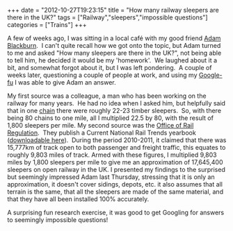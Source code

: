 +++
date = "2012-10-27T19:23:15"
title = "How many railway sleepers are there in the UK?"
tags = ["Railway","sleepers","impossible questions"]
categories = ["Trains"]
+++

A few of weeks ago, I was sitting in a local café with my good friend [Adam Blackburn][1].  I can't quite recall how we got onto the topic, but Adam turned to me and asked "How many sleepers are there in the UK?", not being able to tell him, he decided it would be my 'homework'.  We laughed about it a bit, and somewhat forgot about it, but I was left pondering.  A couple of weeks later, questioning a couple of people at work, and using my [Google-fu][2] I was able to give Adam an answer. 
 
My first source was a colleague, a man who has been working on the railway for many years.  He had no idea when I asked him, but helpfully said that in one [chain][3] there were roughly 22-23 timber sleepers.  So, with there being 80 chains to one mile, all I multiplied 22.5 by 80, with the result of 1,800 sleepers per mile. 
My second source was the [Office of Rail Regulation][4].  They publish a Current National Rail Trends yearbook ([downloadable here][5]).  During the period 2010-2011, it claimed that there was 15,777km of track open to both passenger and freight traffic, this equates to roughly 9,803 miles of track. 
Armed with these figures, I multiplied 9,803 miles by 1,800 sleepers per mile to give me an approximation of 17,645,400 sleepers on open railway in the UK. 
I presented my findings to the surprised but seemingly impressed Adam last Thursday, stressing that it is only an approximation, it doesn't cover sidings, depots, etc. it also assumes that all terrain is the same, that all the sleepers are made of the same material, and that they have all been installed 100% accurately. 
 
A surprising fun research exercise, it was good to get Googling for answers to seemingly impossible questions!

  [1]: http://adamblackburnfineartist.weebly.com/
  [2]: http://en.wiktionary.org/wiki/Google-fu
  [3]: http://en.wikipedia.org/wiki/Chain_(unit)
  [4]: http://www.rail-reg.gov.uk/
  [5]: http://www.rail-reg.gov.uk/server/show/nav.2026
